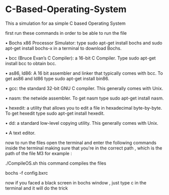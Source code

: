 # C-Based-Operating-System
This a simulation for aa simple C based Operating System  

first run these commands in order to be able to run the file 

• Bochs x86 Processor Simulator: type sudo apt-get install bochs
and sudo apt-get install bochs-x in a terminal to download Bochs.

• bcc (Bruce Evan’s C Compiler): a 16-bit C Compiler. Type
sudo apt-get install bcc to obtain bcc.

• as86, ld86: A 16 bit assembler and linker that typically comes with bcc.
To get as86 and ld86 type sudo apt-get install bin86.

• gcc: the standard 32-bit GNU C compiler. This generally comes with Unix.

• nasm: the netwide assembler. To get nasm type sudo apt-get install nasm.

• hexedit: a utility that allows you to edit a file in hexadecimal byte-by-byte.
To get hexedit type sudo apt-get install hexedit.

• dd: a standard low-level copying utility. This generally comes with Unix.

• A text editor.

now to run the files open the terminal and enter the following commands inside the terminal making sure that you're in the correct
path , which is the path of the file M3 for example :

./CompileOS.sh 
this command compiles the files 

bochs -f config.bxrc

now if you faced a black screen in bochs window , just type 
c
in the terminal and it will do the trick 
